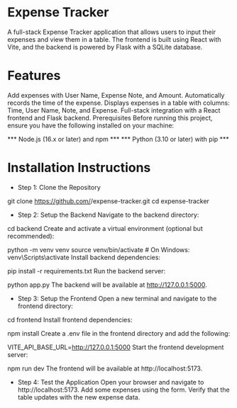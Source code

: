 # Expense Tracker
A full-stack Expense Tracker application that allows users to input their expenses and view them in a table. The frontend is built using React with Vite, and the backend is powered by Flask with a SQLite database.

# Features
Add expenses with User Name, Expense Note, and Amount.
Automatically records the time of the expense.
Displays expenses in a table with columns: Time, User Name, Note, and Expense.
Full-stack integration with a React frontend and Flask backend.
Prerequisites
Before running this project, ensure you have the following installed on your machine:

*** Node.js (16.x or later) and npm ***
*** Python (3.10 or later) with pip ***

# Installation Instructions
- Step 1: Clone the Repository

git clone https://github.com/<your-username>/expense-tracker.git
cd expense-tracker

- Step 2: Setup the Backend
Navigate to the backend directory:


cd backend
Create and activate a virtual environment (optional but recommended):


python -m venv venv
source venv/bin/activate    # On Windows: venv\Scripts\activate
Install backend dependencies:


pip install -r requirements.txt
Run the backend server:

python app.py
The backend will be available at http://127.0.0.1:5000.

- Step 3: Setup the Frontend
Open a new terminal and navigate to the frontend directory:


cd frontend
Install frontend dependencies:

npm install
Create a .env file in the frontend directory and add the following:


VITE_API_BASE_URL=http://127.0.0.1:5000
Start the frontend development server:


npm run dev
The frontend will be available at http://localhost:5173.

- Step 4: Test the Application
Open your browser and navigate to http://localhost:5173.
Add some expenses using the form.
Verify that the table updates with the new expense data.



